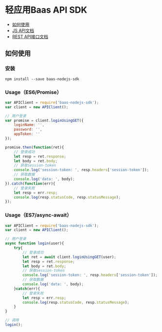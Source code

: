 # 轻应用Baas API SDK

* [如何使用](#user-content-如何使用)
* [JS API文档](https://hong-boy.github.io/baas-nodejs-sdk/index.html)
* [REST API接口文档](https://baas.heclouds.com/api/swagger-ui.html)

## 如何使用
### 安装
```  
npm install --save baas-nodejs-sdk
```
### Usage（ES6/Promise）
```js 
var APIClient = require('baas-nodejs-sdk');
var client = new APIClient();

// 用户登录
var promise = client.loginUsingGET({
    loginName: '',
    password: '',
    appToken: ''
});

promise.then(function(ret){
    // 登录成功
    let resp = ret.response;
    let body = ret.body;
    // 获取session-token
    console.log('session-token: ', resp.headers['session-token']);
    // 获取数据
    console.log('data: ', body);
}).catch(function(err){
    // 登录失败
    let resp = err.resp;
    console.log(resp.statusCode, resp.statusMessage);
});

```

### Usage（ES7/async-await）
```js 
var APIClient = require('baas-nodejs-sdk');
var client = new APIClient();

// 用户登录
async function login(user){
    try{
        // 登录成功
        let ret = await client.loginUsingGET(user);
        let resp = ret.response;
        let body = ret.body;
        // 获取session-token
        console.log('session-token: ', resp.headers['session-token']);
        // 获取数据
        console.log('data: ', body);
    }catch(err){
        // 登录失败
        let resp = err.resp;
        console.log(resp.statusCode, resp.statusMessage);
    }
}

// 调用
login();

```
